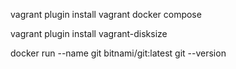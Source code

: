 vagrant plugin install vagrant docker compose


vagrant plugin install vagrant-disksize


docker run --name git bitnami/git:latest git --version
